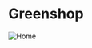 # Greenshop

![Home](https://github.com/Pasha845/Greenshop/assets/106194295/dd11affa-ec64-4ba3-a6ea-0d4a1d2edfad)
